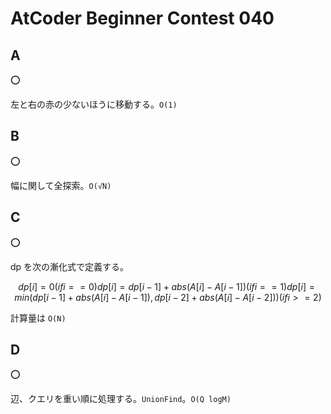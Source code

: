# AtCoder Beginner Contest 040

## A

:o:

左と右の赤の少ないほうに移動する。`O(1)`

## B

:o:

幅に関して全探索。`O(√N)`

## C

:o:

dp を次の漸化式で定義する。

```math
dp[i] = 0                                                           (if i == 0)
dp[i] = dp[i-1] + abs(A[i]-A[i-1])                                  (if i == 1)
dp[i] = min(dp[i-1] + abs(A[i]-A[i-1]), dp[i-2] + abs(A[i]-A[i-2])) (if i >= 2)
```

計算量は `O(N)`

## D

:o:

辺、クエリを重い順に処理する。`UnionFind`。`O(Q logM)`
